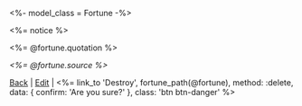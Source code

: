 <%- model_class = Fortune -%>

<div id="notice" class="alert alert-success" role="alert"><%= notice %></div>

<%= @fortune.quotation %>

*<%= @fortune.source %>*

[Back](<%= fortunes_path %>) |
[Edit](<%= edit_fortune_path(@fortune) %>) |
<%= link_to 'Destroy', fortune_path(@fortune),
  method: :delete, data: { confirm: 'Are you sure?' },
  class: 'btn btn-danger' %>
